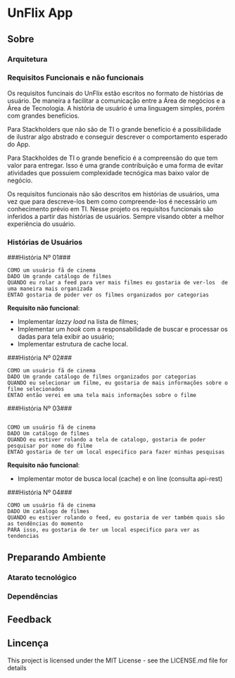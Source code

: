 # UnFlix App

## Sobre

### Arquitetura

### Requisitos Funcionais e não funcionais

Os requisitos funcinais do UnFlix estão escritos no formato de histórias de usuário. De maneira a facilitar a comunicação entre a Área de negócios e a Área de Tecnologia. A história de usuário é uma linguagem simples, porém com grandes benefícios.

Para Stackholders que não são de TI o grande benefício é a possibilidade de ilustrar algo abstrado e conseguir descrever o comportamento esperado do App.

Para Stackholdes de TI o grande benefício é a compreensão do que tem valor para entregar. Isso é uma grande contribuição e uma forma de evitar atividades que possuiem complexidade tecnógica mas baixo valor de negócio.

Os requisitos funcionais não são descritos em histórias de usuários, uma vez que para descreve-los bem como compreende-los é necessário um conhecimento prévio em TI. Nesse projeto os requisitos funcionais são inferidos a partir das histórias de usuários. Sempre visando obter a melhor experiência do usuário.

### Histórias de Usuários

###História Nº 01###
~~~
COMO um usuário fã de cinema
DADO Um grande catálogo de filmes 
QUANDO eu rolar a feed para ver mais filmes eu gostaria de ver-los  de uma maneira mais organizada
ENTAO gostaria de poder ver os filmes organizados por categorias
~~~

**Requisito não funcional**:

- Implementar _lazzy load_ na lista de filmes;
- Implementar um _hook_ com a responsabilidade de buscar e processar os dadas para tela exibir ao usuário;
- Implementar estrutura de cache local.

###História Nº 02###
~~~
COMO um usuário fã de cinema
DADO Um grande catálogo de filmes organizados por categorias
QUANDO eu selecionar um filme, eu gostaria de mais informações sobre o filme selecionados
ENTAO então verei em uma tela mais informações sobre o filme
~~~

###História Nº 03###
~~~

COMO um usuário fã de cinema
DADO Um catálogo de filmes
QUANDO eu estiver rolando a tela de catalogo, gostaria de poder pesquisar por nome do filme
ENTAO gostaria de ter um local especifico para fazer minhas pesquisas
~~~

**Requisito não funcional**:

- Implementar motor de busca local (cache) e on line (consulta api-rest)

###História Nº 04###
~~~
COMO um usuário fã de cinema
DADO Um catálogo de filmes
QUANDO eu estiver rolando o feed, eu gostaria de ver também quais são as tendências do momento
PARA isso, eu gostaria de ter um local especifico para ver as tendencias
~~~

## Preparando Ambiente

### Atarato tecnológico

### Dependências

## Feedback

## Lincença

This project is licensed under the MIT License - see the LICENSE.md file for details

